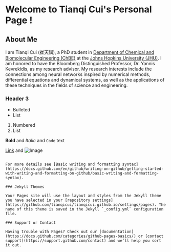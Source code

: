 # Welcome to Tianqi Cui's Personal Page !

## About Me

I am Tianqi Cui (崔天祺), a PhD student in [Department of Chemical and Biomolecular Engineering (ChBE)](https://engineering.jhu.edu/chembe/) at the [Johns Hopkins University (JHU)](https://www.jhu.edu/). I am honored to have the Bloomberg Distinguished Professor, Dr. Yannis Kevrekidis, as my research advisor. My research interests include the connections among neural networks inspired by numerical methods, differential equations and dynamical systems, as well as the applications of these techniques in the fields of science and engineering.

<!-- 

Markdown is a lightweight and easy-to-use syntax for styling your writing. It includes conventions for

```markdown
Syntax highlighted code block -->


### Header 3

- Bulleted
- List

1. Numbered
2. List

**Bold** and _Italic_ and `Code` text

[Link](url) and ![Image](src)
```

For more details see [Basic writing and formatting syntax](https://docs.github.com/en/github/writing-on-github/getting-started-with-writing-and-formatting-on-github/basic-writing-and-formatting-syntax).

### Jekyll Themes

Your Pages site will use the layout and styles from the Jekyll theme you have selected in your [repository settings](https://github.com/tianqicui/tianqicui.github.io/settings/pages). The name of this theme is saved in the Jekyll `_config.yml` configuration file.

### Support or Contact

Having trouble with Pages? Check out our [documentation](https://docs.github.com/categories/github-pages-basics/) or [contact support](https://support.github.com/contact) and we’ll help you sort it out.
